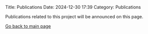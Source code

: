 Title: Publications
Date: 2024-12-30 17:39
Category: Publications

Publications related to this project will be announced on this page. 

[Go back to main page]({filename}./)
